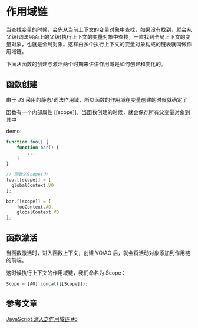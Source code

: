 # 作用域链

当查找变量的时候，会先从当前上下文的变量对象中查找，如果没有找到，就会从父级(词法层面上的父级)执行上下文的变量对象中查找，一直找到全局上下文的变量对象，也就是全局对象。这样由多个执行上下文的变量对象构成的链表就叫做作用域链。

下面从函数的创建与激活两个时期来讲讲作用域是如何创建和变化的。

## 函数创建

由于 JS 采用的静态/词法作用域，所以函数的作用域在变量创建的时候就确定了

函数有一个内部属性 [[scope]]，当函数创建的时候，就会保存所有父变量对象到其中

demo:

```js
function foo() {
    function bar() {
        ...
    }
}

// 函数的Scopes为
foo.[[scope]] = [
  globalContext.VO
];

bar.[[scope]] = [
    fooContext.AO,
    globalContext.VO
];
```

## 函数激活

当函数激活时，进入函数上下文，创建 VO/AO 后，就会将活动对象添加到作用链的前端。

这时候执行上下文的作用域链，我们命名为 Scope：

```js
Scope = [AO].concat([[Scope]]);
```

## 参考文章

[JavaScript 深入之作用域链 #6](https://github.com/mqyqingfeng/Blog/issues/6)
